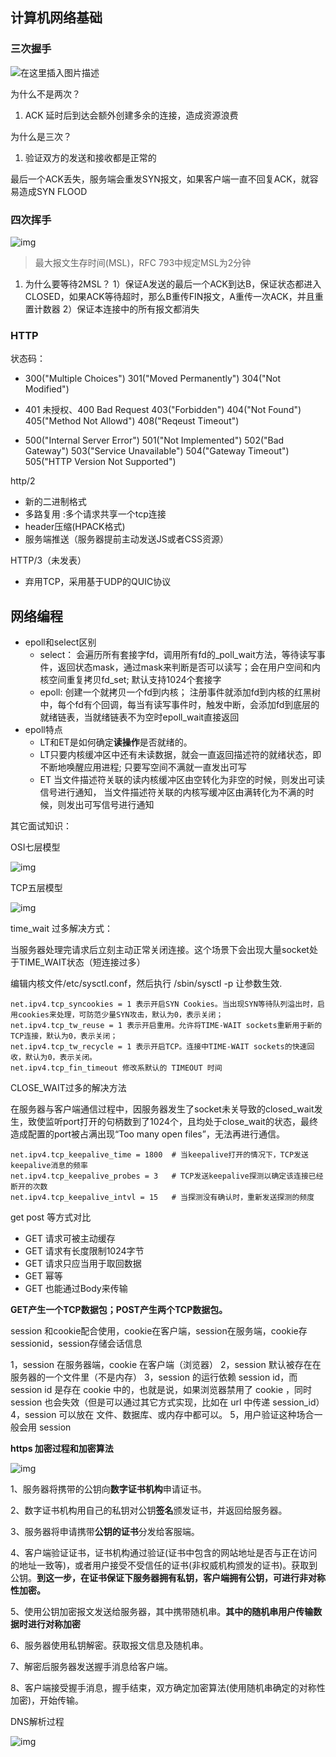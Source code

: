 ## 计算机网络基础

### 三次握手

![在这里插入图片描述](https://img-blog.csdnimg.cn/2019062622222091.png?x-oss-process=image/watermark,type_ZmFuZ3poZW5naGVpdGk,shadow_10,text_aHR0cHM6Ly9ibG9nLmNzZG4ubmV0L1NodWZmbGVfVHM=,size_16,color_FFFFFF,t_70)

为什么不是两次？

1. ACK 延时后到达会额外创建多余的连接，造成资源浪费

为什么是三次？

1. 验证双方的发送和接收都是正常的

最后一个ACK丢失，服务端会重发SYN报文，如果客户端一直不回复ACK，就容易造成SYN FLOOD

### 四次挥手

![img](https://img-blog.csdnimg.cn/20190602181243782.png?x-oss-process=image/watermark,type_ZmFuZ3poZW5naGVpdGk,shadow_10,text_aHR0cHM6Ly9ibG9nLmNzZG4ubmV0L085QTBNQQ==,size_16,color_FFFFFF,t_70)

>  最大报文生存时间(MSL)，RFC 793中规定MSL为2分钟

1. 为什么要等待2MSL？ 1）保证A发送的最后一个ACK到达B，保证状态都进入CLOSED，如果ACK等待超时，那么B重传FIN报文，A重传一次ACK，并且重置计数器 2）保证本连接中的所有报文都消失

###  HTTP

状态码：

- 300("Multiple Choices")  301("Moved Permanently") 304("Not Modified")

- 401 未授权、400 Bad Request  403("Forbidden") 404("Not Found") 405("Method Not Allowd") 408("Reqeust Timeout")
- 500("Internal Server Error") 501("Not Implemented") 502("Bad Gateway") 503("Service Unavailable") 504("Gateway Timeout") 505("HTTP Version Not Supported")

http/2

- 新的二进制格式
- 多路复用 :多个请求共享一个tcp连接 
- header压缩(HPACK格式)
- 服务端推送（服务器提前主动发送JS或者CSS资源）

HTTP/3（未发表）

- 弃用TCP，采用基于UDP的QUIC协议

## 网络编程

- epoll和select区别
  - select： 会遍历所有套接字fd，调用所有fd的_poll_wait方法，等待读写事件，返回状态mask，通过mask来判断是否可以读写；会在用户空间和内核空间重复拷贝fd_set; 默认支持1024个套接字
  - epoll: 创建一个就拷贝一个fd到内核； 注册事件就添加fd到内核的红黑树中，每个fd有个回调，每当有读写事件时，触发中断，会添加fd到底层的就绪链表，当就绪链表不为空时epoll_wait直接返回
- epoll特点
  - LT和ET是如何确定**读操作**是否就绪的。
  - LT只要内核缓冲区中还有未读数据，就会一直返回描述符的就绪状态，即不断地唤醒应用进程; 只要写空间不满就一直发出可写
  - ET 当文件描述符关联的读内核缓冲区由空转化为非空的时候，则发出可读信号进行通知，
    当文件描述符关联的内核写缓冲区由满转化为不满的时候，则发出可写信号进行通知

其它面试知识：

OSI七层模型

![img](https://images2015.cnblogs.com/blog/705728/201604/705728-20160424234824085-667046040.png)

TCP五层模型

![img](https://images2015.cnblogs.com/blog/705728/201604/705728-20160424234825491-384470376.png)

time_wait 过多解决方式：

当服务器处理完请求后立刻主动正常关闭连接。这个场景下会出现大量socket处于TIME_WAIT状态（短连接过多）

编辑内核文件/etc/sysctl.conf，然后执行 /sbin/sysctl -p 让参数生效.

```
net.ipv4.tcp_syncookies = 1 表示开启SYN Cookies。当出现SYN等待队列溢出时，启用cookies来处理，可防范少量SYN攻击，默认为0，表示关闭；
net.ipv4.tcp_tw_reuse = 1 表示开启重用。允许将TIME-WAIT sockets重新用于新的TCP连接，默认为0，表示关闭；
net.ipv4.tcp_tw_recycle = 1 表示开启TCP。连接中TIME-WAIT sockets的快速回收，默认为0，表示关闭。
net.ipv4.tcp_fin_timeout 修改系默认的 TIMEOUT 时间
```

CLOSE_WAIT过多的解决方法

在服务器与客户端通信过程中，因服务器发生了socket未关导致的closed_wait发生，致使监听port打开的句柄数到了1024个，且均处于close_wait的状态，最终造成配置的port被占满出现“Too many open files”，无法再进行通信。 

```
net.ipv4.tcp_keepalive_time = 1800  # 当keepalive打开的情况下，TCP发送keepalive消息的频率
net.ipv4.tcp_keepalive_probes = 3   # TCP发送keepalive探测以确定该连接已经断开的次数
net.ipv4.tcp_keepalive_intvl = 15   # 当探测没有确认时，重新发送探测的频度
```

get post 等方式对比

- GET 请求可被主动缓存
- GET 请求有长度限制1024字节
- GET 请求只应当用于取回数据
- GET 幂等
- GET 也能通过Body来传输

**GET产生一个TCP数据包；POST产生两个TCP数据包。**

session 和cookie配合使用，cookie在客户端，session在服务端，cookie存sessionid，session存储会话信息

1，session 在服务器端，cookie 在客户端（浏览器）
 2，session 默认被存在在服务器的一个文件里（不是内存）
 3，session 的运行依赖 session id，而 session id 是存在 cookie 中的，也就是说，如果浏览器禁用了 cookie ，同时 session 也会失效（但是可以通过其它方式实现，比如在 url 中传递 session_id）
 4，session 可以放在 文件、数据库、或内存中都可以。
 5，用户验证这种场合一般会用 session

**https 加密过程和加密算法**

![img](https://user-gold-cdn.xitu.io/2018/1/5/160c5b10d3f27e00?imageView2/0/w/1280/h/960/format/webp/ignore-error/1)

1、服务器将携带的公钥向**数字证书机构**申请证书。

2、数字证书机构用自己的私钥对公钥**签名**颁发证书，并返回给服务器。

3、服务器将申请携带**公钥的证书**分发给客服端。

4、客户端验证证书，证书机构通过验证(证书中包含的网站地址是否与正在访问的地址一致等)，或者用户接受不受信任的证书(非权威机构颁发的证书)。获取到公钥。**到这一步，在证书保证下服务器拥有私钥，客户端拥有公钥，可进行非对称性加密。**

5、使用公钥加密报文发送给服务器，其中携带随机串。**其中的随机串用户传输数据时进行对称加密**

6、服务器使用私钥解密。获取报文信息及随机串。

7、解密后服务器发送握手消息给客户端。

8、客户端接受握手消息，握手结束，双方确定加密算法(使用随机串确定的对称性加密)，开始传输。

DNS解析过程

![img](https://images2015.cnblogs.com/blog/464291/201707/464291-20170703113844956-354755333.jpg)
